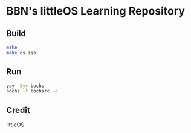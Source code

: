 # BBN's littleOS Learning Repository

## Build

```bash
make 
make os.iso
```

## Run

```bash
yay -Syy bochs
bochs -f bochsrc -q
```

## Credit

littleOS
